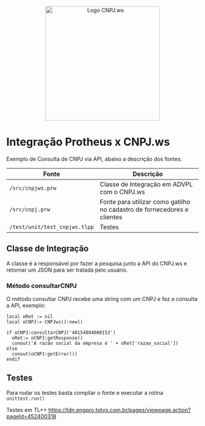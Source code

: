 <p align="center">
  <a href="https://www.cnpj.ws">
    <img src="https://www.cnpj.ws/img/CNPJ-ws-V2.svg" width="300" alt="Logo CNPJ.ws" />
  </a>
</p>

# Integração Protheus x CNPJ.ws

Exemplo de Consulta de CNPJ via API, abaixo a descrição dos fontes:

|Fonte                        |Descrição|
|-----------------------------|---------|
|`/src/cnpjws.prw`            |Classe de Integração em ADVPL com o CNPJ.ws|
|`/src/cnpj.prw`              |Fonte para utilizar como gatilho no cadastro de fornecedores e clientes|
|`/test/unit/test_cnpjws.tlpp`|Testes|


## Classe de Integração

A classe é a responsável por fazer a pesquisa junto a API do CNPJ.ws e retornar um JSON para ser tratada pelo usuário.

### Método consultarCNPJ

O método consultar CNPJ recebe uma string com um CNPJ e faz a consulta a API, exemplo:

```shell
local oRet := nil
local oCNPJ:= CNPJws():new()

if oCNPJ:consultarCNPJ('40154884000153')
  oRet:= oCNPJ:getResponse()
  conout('A razão social da empresa é ' + oRet['razao_social'])
else
  conout(oCNPJ:getError())
endif
```

## Testes

Para rodar os testes basta compilar o fonte e executar a rotina ```unittest.run()``` 

Testes em TL++ https://tdn.engpro.totvs.com.br/pages/viewpage.action?pageId=452400318 
